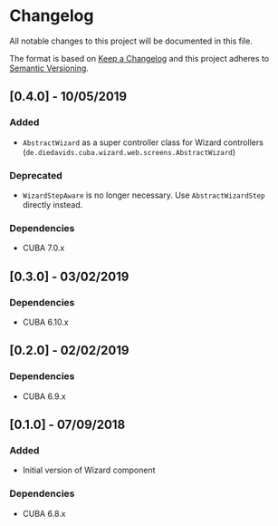 # Changelog
All notable changes to this project will be documented in this file.

The format is based on [Keep a Changelog](http://keepachangelog.com/en/1.0.0/)
and this project adheres to [Semantic Versioning](http://semver.org/spec/v2.0.0.html).

## [0.4.0] - 10/05/2019


### Added
- `AbstractWizard` as a super controller class for Wizard controllers (`de.diedavids.cuba.wizard.web.screens.AbstractWizard`)

### Deprecated
- `WizardStepAware` is no longer necessary. Use `AbstractWizardStep` directly instead.

### Dependencies
- CUBA 7.0.x


## [0.3.0] - 03/02/2019

### Dependencies
- CUBA 6.10.x


## [0.2.0] - 02/02/2019

### Dependencies
- CUBA 6.9.x


## [0.1.0] - 07/09/2018

### Added
- Initial version of Wizard component

### Dependencies
- CUBA 6.8.x

